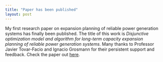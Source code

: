 ```yaml
---
title: "Paper has been published"
layout: post
---
```


My first research paper on expansion planning of reliable power generation systems has finally been published. The title of this work is *Disjunctive optimization model and algorithm for long-term capacity expansion planning of reliable power generation systems*. Many thanks to Professor Javier Tovar-Facio and Ignacio Grosmann for their persistent support and feedback. Check the paper out [here](https://www.sciencedirect.com/science/article/pii/S0098135423001138).
